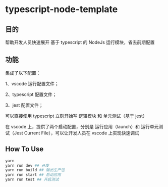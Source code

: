 # typescript-node-template



## 目的

帮助开发人员快速展开 基于 typescript 的 NodeJs 运行模块，省去前期配置



## 功能

集成了以下配置：

1、vscode 运行配置文件；

2、typescript 配置文件；

3、jest 配置文件；



可以直接使用 typescript 立刻开始写 逻辑模块 和 单元测试（基于 jest）

在 vscode 上，提供了两个启动配置，分别是 运行应用（launch）和 运行单元测试（Jest Current File），可以让开发人员在 vscode 上实现快速调试



## How To Use

```bash
yarn
yarn run dev ## 开发
yarn run build ## 输出生产包
yarn run start ## 启动应用
yarn run test ## 开启测试
```

